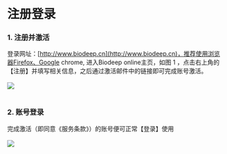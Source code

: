 <!-- 注册登录 -->

# 注册登录

### **1. 注册并激活**

登录网址：[http://www.biodeep.cn](http://www.biodeep.cn)，推荐使用浏览器Firefox、Google chrome, 进入Biodeep online主页，如图 1 ，点击右上角的【注册】并填写相关信息，之后通过激活邮件中的链接即可完成账号激活。
<br/>
<br/>
![](user-guide/platform/images/sign_up.png)
<br/>
<br/>

### **2. 账号登录**

完成激活（即同意《服务条款》）的账号便可正常【登录】使用
<br/>
<br/>
![](user-guide/platform/images/sign_in.png)
<br/>
<br/>